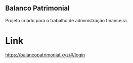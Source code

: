 ## Balanco Patrimonial
Projeto criado para o trabalho de administração financeira.

# Link
https://balancopatrimonial.xyz/#/login
